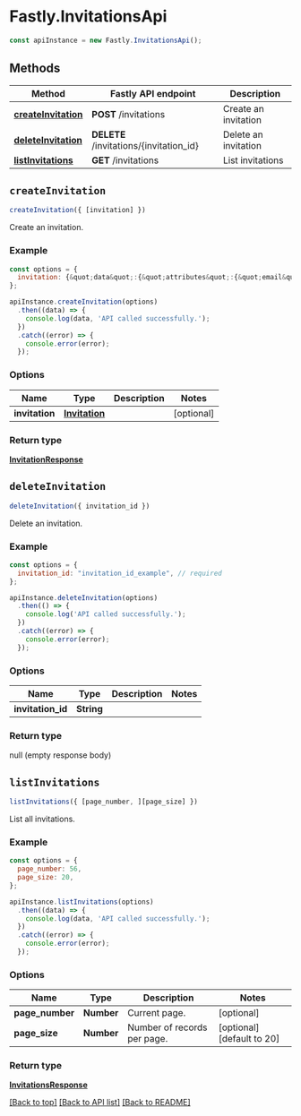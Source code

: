 # Fastly.InvitationsApi


```javascript
const apiInstance = new Fastly.InvitationsApi();
```
## Methods

Method | Fastly API endpoint | Description
------------- | ------------- | -------------
[**createInvitation**](InvitationsApi.md#createInvitation) | **POST** /invitations | Create an invitation
[**deleteInvitation**](InvitationsApi.md#deleteInvitation) | **DELETE** /invitations/{invitation_id} | Delete an invitation
[**listInvitations**](InvitationsApi.md#listInvitations) | **GET** /invitations | List invitations



## `createInvitation`

```javascript
createInvitation({ [invitation] })
```

Create an invitation.

### Example

```javascript
const options = {
  invitation: {&quot;data&quot;:{&quot;attributes&quot;:{&quot;email&quot;:&quot;thelma@example.com&quot;,&quot;limit_services&quot;:true,&quot;role&quot;:&quot;engineer&quot;},&quot;relationships&quot;:{&quot;customer&quot;:{&quot;data&quot;:{&quot;id&quot;:&quot;44tb1D3asjhhuh2SH8e8YD&quot;,&quot;type&quot;:&quot;customer&quot;}},&quot;service_invitations&quot;:{&quot;data&quot;:[{&quot;attributes&quot;:{&quot;permission&quot;:&quot;purge_all&quot;},&quot;relationships&quot;:{&quot;service&quot;:{&quot;data&quot;:{&quot;id&quot;:&quot;6yrrdleXQ9QDtum9rMB0nr&quot;,&quot;type&quot;:&quot;service&quot;}}},&quot;type&quot;:&quot;service_invitation&quot;}]}},&quot;type&quot;:&quot;invitation&quot;}},
};

apiInstance.createInvitation(options)
  .then((data) => {
    console.log(data, 'API called successfully.');
  })
  .catch((error) => {
    console.error(error);
  });
```

### Options

Name | Type | Description  | Notes
------------- | ------------- | ------------- | -------------
**invitation** | [**Invitation**](../Model/Invitation.md) |  | [optional]

### Return type

[**InvitationResponse**](InvitationResponse.md)


## `deleteInvitation`

```javascript
deleteInvitation({ invitation_id })
```

Delete an invitation.

### Example

```javascript
const options = {
  invitation_id: "invitation_id_example", // required
};

apiInstance.deleteInvitation(options)
  .then(() => {
    console.log('API called successfully.');
  })
  .catch((error) => {
    console.error(error);
  });
```

### Options

Name | Type | Description  | Notes
------------- | ------------- | ------------- | -------------
**invitation_id** | **String** |  |

### Return type

null (empty response body)


## `listInvitations`

```javascript
listInvitations({ [page_number, ][page_size] })
```

List all invitations.

### Example

```javascript
const options = {
  page_number: 56,
  page_size: 20,
};

apiInstance.listInvitations(options)
  .then((data) => {
    console.log(data, 'API called successfully.');
  })
  .catch((error) => {
    console.error(error);
  });
```

### Options

Name | Type | Description  | Notes
------------- | ------------- | ------------- | -------------
**page_number** | **Number** | Current page. | [optional]
**page_size** | **Number** | Number of records per page. | [optional] [default to 20]

### Return type

[**InvitationsResponse**](InvitationsResponse.md)


[[Back to top]](#) [[Back to API list]](../../README.md#endpoints)
[[Back to README]](../../README.md)
